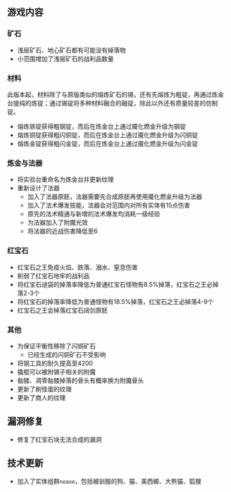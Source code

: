 ## 游戏内容

### 矿石

- 浅层矿石、地心矿石都有可能没有掉落物
- 小范围增加了浅层矿石的战利品数量

### 材料

此版本起，材料除了与原版类似的熔炼矿石的锡，还有先熔炼为粗锭，再通过炼金台提纯的炼锭；通过锡锭将多种材料融合的融锭，除此以外还有质量较差的仿制锭。

- 熔炼铁锭获得粗钢锭，而后在炼金台上通过魇化燃金升级为钢锭
- 熔炼铜锭获得粗闪铜锭，而后在炼金台上通过魇化燃金升级为闪铜锭
- 熔炼金锭获得粗闪金锭，而后在炼金台上通过魇化燃金升级为闪金锭

### 炼金与法器

- 将实验台重命名为炼金台并更新纹理
- 重新设计了法器
    - 加入了法器原胚，法器需要先合成原胚再使用魇化燃金升级为法器
    - 加入了法术爆发技能，法器会对范围内对所有实体有15点伤害
    - 原先的法术精通与新增的法术爆发均消耗一级经验
    - 为法器加入了附魔光效
    - 将法器的近战伤害降低至6

### 红宝石

- 红宝石之王免疫火焰、跌落、溺水、窒息伤害
- 削弱了红宝石地牢的战利品
- 将红宝石谜袋的掉落率降低为普通红宝石怪物有8.5%掉落，红宝石之王必掉落2-3个
- 将红宝石的掉落率降低为普通怪物有18.5%掉落，红宝石之王必掉落4-9个
- 红宝石之王会掉落红宝石阔剑原胚

### 其他

- 为保证平衡性移除了闪铜矿石
  - 已经生成的闪铜矿石不受影响
- 将钢工具的耐久提高至4200
- 撬棍可以被附镐子相关的附魔
- 骷髅、凋零骷髅掉落的骨头有概率换为附魔骨头
- 更新了刷怪蛋的纹理
- 更新了商人的纹理

## 漏洞修复

- 修复了红宝石块无法合成的漏洞

## 技术更新

- 加入了实体组群`noaoe`，包括被驯服的狗、猫、美西螈、大熊猫、狐狸
